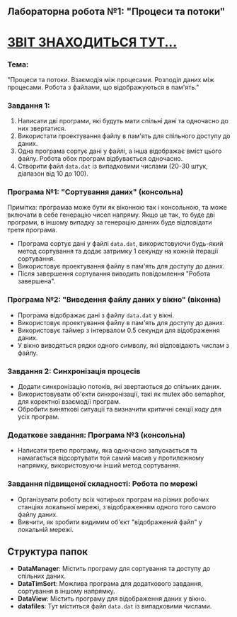 ## Лабораторна робота №1: "Процеси та потоки"
# [ЗВІТ ЗНАХОДИТЬСЯ ТУТ...]([https://github.com/CryStudyOrganization/Process-Threads](https://github.com/CryStudyOrganization/Process-Threads/blob/dev/Lab1.pdf))
### Тема:
"Процеси та потоки. Взаємодія між процесами. Розподіл даних між процесами. Робота з файлами, що відображуються в пам'ять."

### Завдання 1:
1. Написати дві програми, які будуть мати спільні дані та одночасно до них звертатися.
2. Використати проектування файлу в пам'ять для спільного доступу до даних.
3. Одна програма сортує дані у файлі, а інша відображає вміст цього файлу. Робота обох програм відбувається одночасно.
4. Створити файл `data.dat` із випадковими числами (20-30 штук, діапазон від 10 до 100).

### Програма №1: "Сортування даних" (консольна)
Примітка: програмаа може бути як віконною так і консольною, та може включати в себе генерацію чисел напряму. Якщо це так, то буде дві програми, в іншому випадку за генерацію данних буде відповідати третя програма.
- Програма сортує дані у файлі `data.dat`, використовуючи будь-який метод сортування та додає затримку 1 секунду на кожній ітерації сортування.
- Використовує проектування файлу в пам'ять для доступу до даних.
- Після завершення сортування виводить повідомлення "Робота завершена".

### Програма №2: "Виведення файлу даних у вікно" (віконна)

- Програма відображає дані з файлу `data.dat` у вікні.
- Використовує проектування файлу в пам'ять для доступу до даних.
- Використовує таймер з інтервалом 0.5 секунди для відображення даних.
- У вікно виводяться рядки одного символу, які відповідають числам з файлу.

### Завдання 2: Синхронізація процесів

- Додати синхронізацію потоків, які звертаються до спільних даних.
- Використовувати об'єкти синхронізації, такі як mutex або semaphor, для коректної взаємодії програм.
- Обробити виняткові ситуації та визначити критичні секції коду для усіх програм.

### Додаткове завдання: Програма №3 (консольна)

- Написати третю програму, яка одночасно запускається та намагається відсортувати той самий масив у протилежному напрямку, використовуючи інший метод сортування.

### Завдання підвищеної складності: Робота по мережі

- Організувати роботу всіх чотирьох програм на різних робочих станціях локальної мережі, з відображенням одного того самого файлу даних.
- Вивчити, як зробити видимим об'єкт "відображений файл" у локальній мережі.

## Структура папок

- **DataManager**: Містить програму для сортування та доступу до спільних даних.
- **DataTimSort**: Можлива програма для додаткового завдання, сортування в іншому напрямку.
- **DataView**: Містить програму для відображення даних у вікно.
- **datafiles**: Тут міститься файл `data.dat` із випадковими числами.

